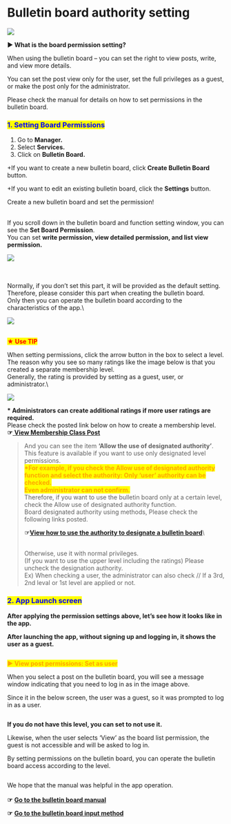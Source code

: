 # Bulletin board authority setting

![](https://support.swing2app.com/wp-content/uploads/2018/09/bbh.png)

**▶ What is the board permission setting?**

When using the bulletin board – you can set the right to view posts, write, and view more details.

You can set the post view only for the user, set the full privileges as a guest, or make the post only for the administrator.

Please check the manual for details on how to set permissions in the bulletin board.





### <mark style="color:blue;">**1. Setting Board Permissions**</mark>

1. Go to **Manager.**
2. Select **Services.**
3. Click on **Bulletin Board.**

\+If you want to create a new bulletin board, click **Create Bulletin Board** button.

\+If you want to edit an existing bulletin board, click the **Settings** button.

Create a new bulletin board and set the permission!

\
If you scroll down in the bulletin board and function setting window, you can see the **Set Board Permission**.\
You can set **write permission, view detailed permission, and list view permission.**

![](https://support.swing2app.com/wp-content/uploads/2019/12/b21-e1587041105333-1.png)

\
\
Normally, if you don’t set this part, it will be provided as the default setting.\
Therefore, please consider this part when creating the bulletin board.\
Only then you can operate the bulletin board according to the characteristics of the app.\


![](https://support.swing2app.com/wp-content/uploads/2018/09/b24.png)

\
<mark style="color:red;">**★ Use TIP**</mark>

When setting permissions, click the arrow button in the box to select a level.\
The reason why you see so many ratings like the image below is that you created a separate membership level.\
Generally, the rating is provided by setting as a guest, user, or administrator.\


![](https://support.swing2app.com/wp-content/uploads/2018/09/b25.png)

**\* Administrators can create additional ratings if more user ratings are required.**\
Please check the posted link below on how to create a membership level.\
**☞**[ **View Membership Class Post**](../pushmember/member-group.md)

> And  you can see the item **‘Allow the use of designated authority’**.\
> This feature is available if you want to use only designated level permissions.\
> <mark style="color:orange;">**\*For example, if you check the Allow use of designated authority function and select the authority: Only ‘user’ authority can be checked.**</mark>\
> <mark style="color:orange;">**Even administrator can not confirm.**</mark> \
> Therefore, if you want to use the bulletin board only at a certain level, check the Allow use of designated authority function.\
> Board designated authority using methods, Please check the following links posted.
>
> **☞**[**View how to use the authority to designate a bulletin board**](broken-reference)\
>
>
> \
> Otherwise, use it with normal privileges.\
> (If you want to use the upper level including the ratings) Please uncheck the designation authority.\
> Ex) When checking a user, the administrator can also check // If a 3rd, 2nd leval or 1st level are applied or not.



### <mark style="color:blue;">**2. App Launch screen**</mark>

**After applying the permission settings above, let’s see how it looks like in the app.**

**After launching the app, without signing up and logging in, it shows the user as a guest.**

<div align="left">

<img src="https://support.swing2app.com/wp-content/uploads/2018/09/Group-260@3x.png" alt="">

</div>

<mark style="color:orange;">**▶ View post permissions: Set as user**</mark>

When you select a post on the bulletin board, you will see a message window indicating that you need to log in as in the image above.

Since it in the below screen, the user was a guest, so it was prompted to log in as a user.

<div align="left">

<img src="https://support.swing2app.com/wp-content/uploads/2018/09/Group-267@3x.png" alt="">

</div>

**If you do not have this level, you can set to not use it.**

Likewise, when the user selects ‘View’ as the board list permission, the guest is not accessible and will be asked to log in.

By setting permissions on the bulletin board, you can operate the bulletin board access according to the level.&#x20;

<div align="left">

<img src="https://support.swing2app.com/wp-content/uploads/2018/09/Group-263@3x.png" alt="">

</div>

We hope that the manual was helpful in the app operation.\
\
**☞** [ ](http://swing2app.blog.me/221187029653)[**Go to the bulletin board manual**](create-bulletinboard.md)

**☞** [**Go to the bulletin board input method**](post-write.md)
